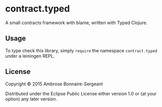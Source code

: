 # contract.typed

A small contracts framework with blame, written with Typed Clojure.

## Usage

To type check this library, simply `require` the namespace `contract.typed`
under a leiningen REPL. 

## License

Copyright © 2015 Ambrose Bonnaire-Sergeant

Distributed under the Eclipse Public License either version 1.0 or (at
your option) any later version.
